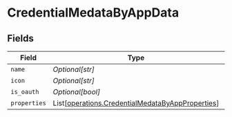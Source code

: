 # CredentialMedataByAppData


## Fields

| Field                                                                                                          | Type                                                                                                           | Required                                                                                                       | Description                                                                                                    | Example                                                                                                        |
| -------------------------------------------------------------------------------------------------------------- | -------------------------------------------------------------------------------------------------------------- | -------------------------------------------------------------------------------------------------------------- | -------------------------------------------------------------------------------------------------------------- | -------------------------------------------------------------------------------------------------------------- |
| `name`                                                                                                         | *Optional[str]*                                                                                                | :heavy_minus_sign:                                                                                             | N/A                                                                                                            | shopify                                                                                                        |
| `icon`                                                                                                         | *Optional[str]*                                                                                                | :heavy_minus_sign:                                                                                             | N/A                                                                                                            | https://cdn.runalloy.com/icons/shopify.png                                                                     |
| `is_oauth`                                                                                                     | *Optional[bool]*                                                                                               | :heavy_minus_sign:                                                                                             | N/A                                                                                                            | true                                                                                                           |
| `properties`                                                                                                   | List[[operations.CredentialMedataByAppProperties](../../models/operations/credentialmedatabyappproperties.md)] | :heavy_minus_sign:                                                                                             | N/A                                                                                                            |                                                                                                                |
